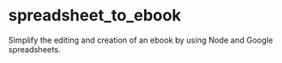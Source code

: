 # spreadsheet_to_ebook
Simplify the editing and creation of an ebook by using Node and Google spreadsheets.

